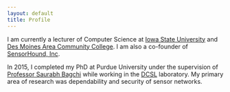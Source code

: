 ```yaml
---
layout: default
title: Profile
---
```


I am currently a lecturer of Computer Science at
[Iowa State University](https://faculty.sites.iastate.edu/tancreti) and
[Des Moines Area Community College](https://www.dmacc.edu).
I am also a co-founder of [SensorHound, Inc](http://sensorhound.com).

In 2015, I completed my PhD at Purdue University under the supervision of
[Professor Saurabh Bagchi](https://engineering.purdue.edu/~sbagchi/) while working
in the [DCSL](https://engineering.purdue.edu/dcsl/) laboratory.
My primary area of research was dependability and security of sensor networks.

